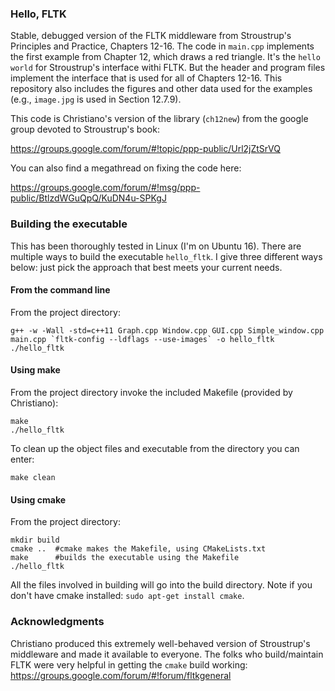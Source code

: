 ### Hello, FLTK
Stable, debugged version of the FLTK middleware from Stroustrup's Principles and Practice, Chapters 12-16. The code in `main.cpp` implements the first example from Chapter 12, which draws a red triangle. It's the `hello world` for Stroustrup's interface withi FLTK. But the header and program files implement the interface that is used for all of Chapters 12-16. This repository also includes the figures and other data used for the examples (e.g., `image.jpg` is used in Section 12.7.9).

This code is Christiano's version of the library (`ch12new`) from the google group devoted to Stroustrup's book:

https://groups.google.com/forum/#!topic/ppp-public/Url2jZtSrVQ

You can also find a megathread on fixing the code here:

https://groups.google.com/forum/#!msg/ppp-public/BtlzdWGuQpQ/KuDN4u-SPKgJ

### Building the executable
This has been thoroughly tested in Linux (I'm on Ubuntu 16). There are multiple ways to build the executable `hello_fltk`. I give three different ways below: just pick the approach that best meets your current needs.

#### From the command line
From the project directory:

    g++ -w -Wall -std=c++11 Graph.cpp Window.cpp GUI.cpp Simple_window.cpp main.cpp `fltk-config --ldflags --use-images` -o hello_fltk
    ./hello_fltk

#### Using make
From the project directory invoke the included Makefile (provided by Christiano):    

    make
    ./hello_fltk

To clean up the object files and executable from the directory you can enter:

    make clean

#### Using cmake
From the project directory:

    mkdir build
    cmake ..  #cmake makes the Makefile, using CMakeLists.txt
    make      #builds the executable using the Makefile
    ./hello_fltk

All the files involved in building will go into the build directory. Note if you don't have cmake installed: `sudo apt-get install cmake`.

### Acknowledgments
Christiano produced this extremely well-behaved version of Stroustrup's middleware and made it available to everyone. The folks who build/maintain FLTK were very helpful in getting the `cmake` build working: https://groups.google.com/forum/#!forum/fltkgeneral
